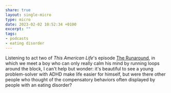 ```yaml
---
share: true
layout: single-micro
type: micro
date: 2023-02-02 10:52:34 +0100
excerpt: ""
tags:
- podcasts
- eating disorder
---
```

Listening to act two of _This American Life_'s episode [The Runaround](https://www.thisamericanlife.org/789/the-runaround/act-two-6), in which we meet a boy who can only really calm his mind by running loops around the block, I can't help but wonder: it's beautiful to see a young problem-solver with ADHD make life easier for himself, but were there other people who thought of the compensatory behaviors often displayed by people with an eating disorder?


